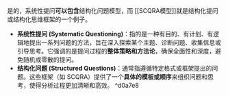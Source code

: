 是的，系统性提问**可以包含**结构化问题模型，而 [[SCQRA模型]]就是结构化提问或结构化思维框架的一个例子。

*   **系统性提问 (Systematic Questioning)**：指的是一种有目的、有计划、有逻辑地提出一系列问题的方法，旨在深入探索某个主题、诊断问题、收集信息或引导思考。它强调的是提问过程的**整体策略和方法论**，确保全面性和深度，避免随机或零散的提问。
*   **结构化问题 (Structured Questions)**：通常指遵循特定格式或框架提出的问题。这些框架（如 SCQRA）提供了一个**具体的模板或顺序**来组织问题和思考，使得分析过程更加清晰和高效。 ^d0a7e8

